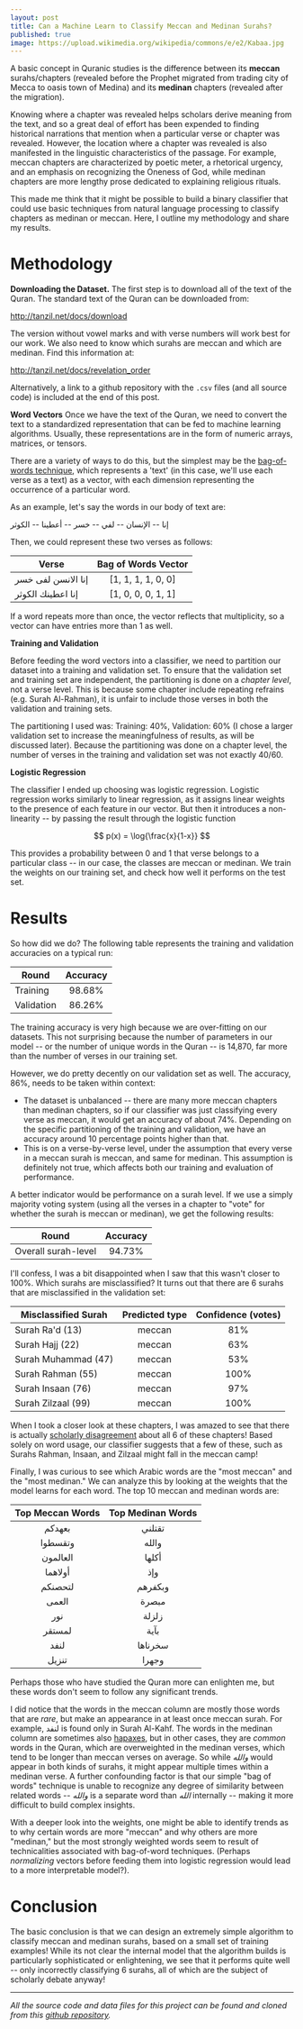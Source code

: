 ```yaml
---
layout: post
title: Can a Machine Learn to Classify Meccan and Medinan Surahs?
published: true
image: https://upload.wikimedia.org/wikipedia/commons/e/e2/Kabaa.jpg
---
```


A basic concept in Quranic studies is the difference between its **meccan** surahs/chapters (revealed before the Prophet migrated from trading city of Mecca to oasis town of Medina) and its **medinan** chapters (revealed after the migration). 

Knowing where a chapter was revealed helps scholars derive meaning from the text, and so a great deal of effort has been expended to finding historical narrations that mention when a particular verse or chapter was revealed. However, the location where a chapter was revealed is also manifested in the linguistic characteristics of the passage. For example, meccan chapters are characterized by poetic meter, a rhetorical urgency, and an emphasis on recognizing the Oneness of God, while medinan chapters are more lengthy prose dedicated to explaining religious rituals.

This made me think that it might be possible to build a binary classifier that could use basic techniques from natural language processing to classify chapters as medinan or meccan. Here, I outline my methodology and share my results.

# Methodology

**Downloading the Dataset.** The first step is to download all of the text of the Quran. The standard text of the Quran can be downloaded from:

<http://tanzil.net/docs/download>

The version without vowel marks and with verse numbers will work best for our work. We also need to know which surahs are meccan and which are medinan. Find this information at:

<http://tanzil.net/docs/revelation_order>

Alternatively, a link to a github repository with the `.csv` files (and all source code) is included at the end of this post.

**Word Vectors** Once we have the text of the Quran, we need to convert the text to a standardized representation that can be fed to machine learning algorithms. Usually, these representations are in the form of numeric arrays, matrices, or tensors.

There are a variety of ways to do this, but the simplest may be the [bag-of-words technique](https://en.wikipedia.org/wiki/Bag-of-words_model), which represents a 'text' (in this case, we'll use each verse as a text) as a vector, with each dimension representing the occurrence of a particular word.

As an example, let's say the words in our body of text are:

إنا -- الإنسان -- لفي -- خسر -- أعطينا -- الكوثر

Then, we could represent these two verses as follows:

| Verse         | Bag of Words Vector   |
| ------------- |:---------------------:| 
| إنا الانسن لفى خسر  | [1, 1, 1, 1, 0, 0] |
| إنا اعطينك الكوثر     | [1, 0, 0, 0, 1, 1] |

If a word repeats more than once, the vector reflects that multiplicity, so a vector can have entries more than 1 as well.

**Training and Validation**

Before feeding the word vectors into a classifier, we need to partition our dataset into a training and validation set. To ensure that the validation set and training set are independent, the partitioning is done on a *chapter level*, not a verse level. This is because some chapter include repeating refrains (e.g. Surah Al-Rahman), it is unfair to include those verses in both the validation and training sets. 

The partitioning I used was: Training: 40%, Validation: 60% (I chose a larger validation set to increase the meaningfulness of results, as will be discussed later). Because the partitioning was done on a chapter level, the number of verses in the training and validation set was not exactly 40/60.

**Logistic Regression**

The classifier I ended up choosing was logistic regression. Logistic regression works similarly to linear regression, as it assigns linear weights to the presence of each feature in our vector. But then it introduces a non-linearity -- by passing the result through the logistic function

$$ p(x) = \log{\frac{x}{1-x}} $$

This provides a probability between 0 and 1 that verse belongs to a particular class -- in our case, the classes are meccan or medinan. We train the weights on our training set, and check how well it performs on the test set.

# Results

So how did we do? The following table represents the training and validation accuracies on a typical run:

| Round         | Accuracy   |
| ------------- |:---------------------:| 
| Training     |  98.68% |
| Validation     | 86.26% | 

The training accuracy is very high because we are over-fitting on our datasets. This not surprising because the number of parameters in our model -- or the number of unique words in the Quran -- is 14,870, far more than the number of verses in our training set.

However, we do pretty decently on our validation set as well. The accuracy, 86%, needs to be taken within context:

* The dataset is unbalanced -- there are many more meccan chapters than medinan chapters, so if our classifier was just classifying every verse as meccan, it would get an accuracy of about 74%. Depending on the specific partitioning of the training and validation, we have an accuracy around 10 percentage points higher than that.
* This is on a verse-by-verse level, under the assumption that every verse in a meccan surah is meccan, and same for medinan. This assumption is definitely not true, which affects both our training and evaluation of performance.

A better indicator would be performance on a surah level. If we use a simply majority voting system (using all the verses in a chapter to "vote" for whether the surah is meccan or medinan), we get the following results:

| Round         | Accuracy   |
| ------------- |:---------------------:| 
| Overall surah-level     |  94.73% |

I'll confess, I was a bit disappointed when I saw that this wasn't closer to 100%. Which surahs are misclassified? It turns out that there are 6 surahs that are misclassified in the validation set:

| Misclassified Surah         | Predicted type   | Confidence (votes) |
| ------------- |:---------------------:|:---------------------------:| 
| Surah Ra'd (13)     |  meccan |  81% |     
| Surah Hajj (22)     |  meccan |  63% |
| Surah Muhammad (47)   |  meccan | 53% |
| Surah Rahman (55)      |  meccan | 100% |
| Surah Insaan (76)      |  meccan | 97% |
| Surah Zilzaal (99)    |  meccan | 100% |

When I took a closer look at these chapters, I was amazed to see that there is actually [scholarly disagreement](http://learnqurankareem.blogspot.com/2013/04/list-of-all-surah.html) about all 6 of these chapters! Based solely on word usage, our classifier suggests that a few of these, such as Surahs Rahman, Insaan, and Zilzaal might fall in the meccan camp! 

Finally, I was curious to see which Arabic words are the "most meccan" and the "most medinan." We can analyze this by looking at the weights that the model learns for each word. The top 10 meccan and medinan words are:

|Top Meccan Words|Top Medinan Words|
|:-------------:|:--------------:|
| بعهدكم   | تقتلني|   
| وتقسطوا      | والله|   
| العالمون     | أكلها|   
| أولاهما      | وإذ|   
| لتحصنكم      | وبكفرهم|   
| العمى    | مبصرة|   
| نور      | زلزلة|   
| لمستقر   | بآية|   
| لنفد     | سخرناها|   
| تنزيل    | وجهرا|   


Perhaps those who have studied the Quran more can enlighten me, but these words don't seem to follow any significant trends. 

I did notice that the words in the meccan column are mostly those words that are *rare*, but make an appearance in at least once meccan surah. For example, لنفد is found only in Surah Al-Kahf. The words in the medinan column are sometimes also [hapaxes](https://en.wikipedia.org/wiki/Hapax_legomenon), but in other cases, they are *common* words in the Quran, which are overweighted in the medinan verses, which tend to be longer than meccan verses on average. So while *والله* would appear in both kinds of surahs, it might appear multiple times within a medinan verse. A further confounding factor is that our simple "bag of words" technique is unable to recognize any degree of similarity between related words -- *والله* is a separate word than *الله* internally -- making it more difficult to build complex insights.

With a deeper look into the weights, one might be able to identify trends as to why certain words are more "meccan" and why others are more "medinan," but the most strongly weighted words seem to result of technicalities associated with bag-of-word techniques. (Perhaps *normalizing* vectors before feeding them into logistic regression would lead to a more interpretable model?).

# Conclusion

The basic conclusion is that we can design an extremely simple algorithm to classify meccan and medinan surahs, based on a small set of training examples! While its not clear the internal model that the algorithm builds is particularly sophisticated or enlightening, we see that it performs quite well -- only incorrectly classifying 6 surahs, all of which are the subject of scholarly debate anyway!

<hr>

*All the source code and data files for this project can be found and cloned from this <a href="https://github.com/abidlabs/classify-surahs">github repository</a>.*
